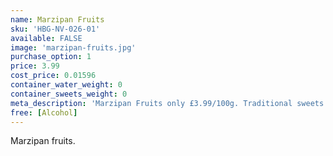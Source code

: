 ```yaml
---
name: Marzipan Fruits
sku: 'HBG-NV-026-01'
available: FALSE
image: 'marzipan-fruits.jpg'
purchase_option: 1
price: 3.99
cost_price: 0.01596
container_water_weight: 0
container_sweets_weight: 0
meta_description: 'Marzipan Fruits only £3.99/100g. Traditional sweets and more at Humbugs Confectionery Store. Specialists in satisfying your sweet tooth!'
free: [Alcohol]
---
```

Marzipan fruits.